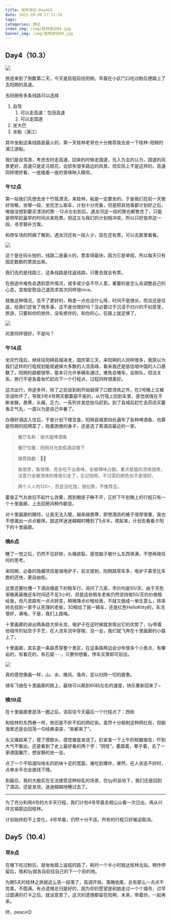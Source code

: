 ```yaml
---
title: 桂林游记·Day4&5
date: 2021-10-08 17:11:16
tags:
categories: 游记 
index_img: /img/桂林游记04.jpg
banner_img: /img/桂林游记04.jpg
---
```


## Day4（10.3）

![](https://picgo-1-1307597763.cos.ap-shanghai.myqcloud.com/36f9aea889e32bd8f7fe7d7cfb39d52.png)

旅途来到了倒数第二天，今天是启程前往阳朔，早晨在小区门口吃过粉后便踏上了去阳朔的高速。

去阳朔有多条线路可以选择

1. 自驾
   1. 可以走高速：包茂高速
   2. 可以走国道
2. 坐大巴
3. 坐船（漓江）

其中坐船这条线路是最火的，第一天桂林老哥也十分推荐我去坐一下桂林-阳朔的漓江游船。

我们是自驾游，考虑去时走高速，回来的时候走国道，先入为主的认为，国道的风景更好，高速只是走马观花，会损失很多路边的风景。但实际上不是这样的，高速同样很好看，一座接着一座的青峰映入眼帘。

### 午12点

第一站我们先想去坐个竹筏漂流，来桂林，船是一定要坐的，于是我们在前一天做好攻略，坐哪一段，坐完怎么取车，计划十分完备，但是把其他事都计划好之后，唯独没想到要买漂流的票····12点左右到后，遇龙河这一段的票也都售完了，只能是明早赶最早的时间点来抢票。但这又与我们的计划相冲突，所以只好放弃这一段，寻求替补方案。

和停车场的阿姨了解到，遇龙河还有一段人少，现在还有票，可以去那里看看。

![](https://picgo-1-1307597763.cos.ap-shanghai.myqcloud.com/243c7b9fafd2b76a1d72ca7b79ffa67(1).jpg)

这个是在码头拍的，线路二是最火的，票卖得最快，因为它是单程，所以每天只有固定数额的票放出来。

我们去的是线路三，这条线路是往返线路，只要去就会有票。

在旅途中难免会遇到意外情况，或多或少会不尽人意，重要的是怎么去调整自己的心态，变相安慰自己退而求其次同样很nice。

就像这种情况，去不了更好的，稍差一点也没什么呀，时间不是很长，而且还是往返，给我们还省了很多事，这不是也很好吗？没必要过于沉浸于扫兴的不如意里，旅游，只要和你的旅伴，没有旅伴的，和你的心，在路上就足够了。

![](https://picgo-1-1307597763.cos.ap-shanghai.myqcloud.com/825ac21f0f2160ad720df06238df910(1).jpg)

风景同样很好，不是吗？

### 午14点

坐完竹筏后，继续往阳朔县城进发，国庆第三天，来阳朔的人同样很多，我原以为我们这样的行程规划能规避掉大多数的人流高峰，看来我还是低估咱中国的人口基数了。阳朔的路都很窄，基本只允许单辆车通过，难免会堵车，会排队，但没关系，旅行不是急着匆忙赶向下一个行程点，过程同样很美好。

这次出行，命途多舛，除了之前说到刚开始就得了口腔溃疡之外，在2号晚上又被空调吹坏了，导致3号4号两天都萎靡不振的，从竹筏上回到车里，感觉病情在不断发酵，畏寒，头痛，乏力，一系列并发症拍马赶到。到了县城后赶忙去药店买藿香正气丸，一度以为是自己中暑了。

办理好酒店入住后，于是计划下楼觅食，阳朔县城里四处遍布了各种啤酒鱼，也算是阳朔的招牌菜了，拖着困倦的身子，还是选了离酒店最近的一家。

> 餐厅名称：谢大姐啤酒鱼
>
> 餐厅位置：阳朔月光度假酒店楼下
>
> 推荐指数：🌟🌟
>
> 鱼很贵，鱼很辣，完全吃不出香味，全被辣味占据，重点是蛰的溃疡很疼，注意力全被溃疡的疼吸引走了，忘记拍照，不过菜的颜色也不是很好。
>
> 两个人人均120+，而且没吃饱，很拉胯，不推荐去。

藿香正气丸依旧不起什么效果，困到眼皮子睁不开，正好下午到晚上的行程只有一个十里画廊，上去回房间稍作歇息。

对十里画廊的期待，让我无法入眠，越来越畏寒，即使酒店的被子很厚很重，我也不想漏出一点点躯体。就这样迷迷糊糊的睡到了5点半。爬起来，计划去看看夕阳下的十里画廊。

### 晚6点

睡了一觉之后，仍然不见好转，头痛欲裂，感觉脑子被什么东西填满，不想再做任何的思考。

来阳朔，必备的隐藏项目是骑电驴子，前文提到，阳朔路窄车多，电驴子甚至比车跑的还快，更自由些。

这里还要吐槽一下酒店楼底下的租车行，询问了几家，市价均是50/天，由于天色渐晚离最晚还车时间还不足3小时，但是这些租车老板仍然坚持按50/天的价格租给我，但凡思路有一点点转变，稍微降点价租给我，不就又做成一单生意么，转来转去找到一家不认死理的老板，30租给了我一辆车，还是红色HelloKitty的，车况很好，满电，于是，我们上路咯。

十里画廊的进出两条路大排长龙，电驴子在这时候就发挥出它的优势了，tjy带着他祖传的钻空子手艺，在人流车流中穿梭，没一会，我们就飞奔在十里画廊的小路上了。

十里画廊，其实是一条路贯穿整个景区，在这条路两边会分布很多个小景点，有攀岩的，有看花的，有石窟·····，只要你想看，停车买票即可前往。

![](https://picgo-1-1307597763.cos.ap-shanghai.myqcloud.com/475032c5eec6d0686184aec2c39cbb6(1).jpg)

真的感觉像画一样，山、水、晚风、渔舟，足以扫除一切的疲惫。

骑车飞驰在十里画廊的路上，最快可以飙到60码左右的速度，快乐重新回来了~

### 晚19点

在十里画廊里逛荡一圈之后，该前往今天最后一个行程点了：西街

和桂林的东西巷一样，依旧是不折不扣的网红街。虽然十分抵制这种网红街，但脑海里还是会回荡一句经典语录，“来都来了”。

头又痛起来了，摸了摸额头，感觉像是发烧了。赶紧查一下上午的核酸报告，吓到大气不敢出，还是看到了史上最好看的两个字：“阴性”。萎靡着，晕乎着，去了一家德国餐厅，想安静的坐一会。

点了一个不知道叫啥名的奶味十足的宽面，难吃到爆炸，果然，在人状态不好时，点单水平也会直线下降。

到最后，我的大脑实在无法接受这种纷乱的场景，在tjy的妥协下，我们还是回到了酒店。还是发烧，迷迷糊糊地睡过去了。

---

为了充分利用4号的大半天行程，我们计划4号早晨去相公山看一次日出，再从兴坪古镇那边回桂林。

计划始终赶不上变化，4号早晨，仍然十分不适，所有的行程只好被迫取消。

## Day5（10.4）

### 早9点

在楼下吃过粉后，就匆匆踏上返程的路了，耗时一个半小时抵达桂林北站。稍作停留后，我和tjy就各自前往自己的下一个目的地。

为期5天的桂林之旅就这么告一段落了，高调开局，落魄收尾，总有那么一点点不完美，不圆满。有点遗憾总归是好的，因为你的愿望是和她走过一个个城市，过早过圆满的打卡之后，就没意思了。这次的遗憾都留在阳朔，未来，带着你，一起再来。

终，peace😉

